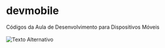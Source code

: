 # devmobile
Códigos da Aula de Desenvolvimento para Dispositivos Móveis
<br><br>
<img src="https://instagram.ffln5-1.fna.fbcdn.net/v/t51.2885-19/474596562_1309845603546617_7476909176530767486_n.jpg?stp=dst-jpg_s150x150_tt6&_nc_ht=instagram.ffln5-1.fna.fbcdn.net&_nc_cat=105&_nc_oc=Q6cZ2QH6zV1LDUNhER9SxhRdYYxAhZEW3gY19aFi1Oxl4Sn5oWQwP9A_ceHktLt0Xs7hp9I&_nc_ohc=wq38samnRbsQ7kNvgElzG0Y&_nc_gid=cWgjt4squ9kp7mVuAny2jQ&edm=ALGbJPMBAAAA&ccb=7-5&oh=00_AYF2VGI9-_WQM8tGi_gVw2jEVkJe2pbUa9r2LXa10bR0Qg&oe=67E0D041&_nc_sid=7d3ac5" alt="Texto Alternativo" size="300">
